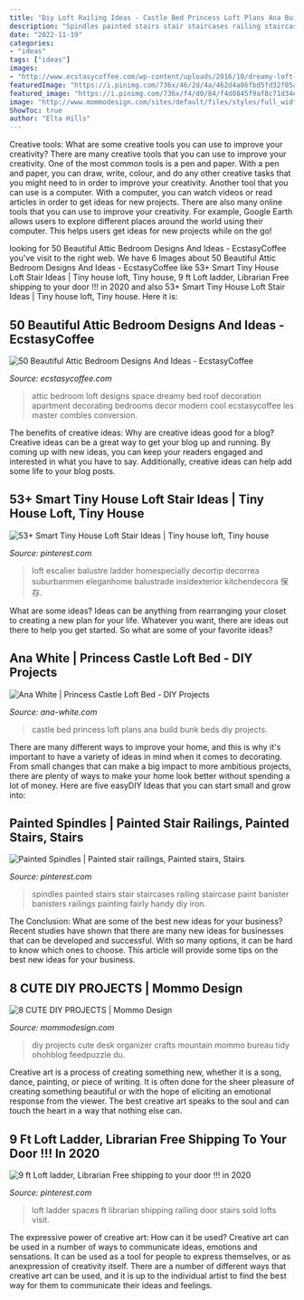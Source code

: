 ```yaml
---
title: "Diy Loft Railing Ideas - Castle Bed Princess Loft Plans Ana Build Bunk Beds Diy Projects"
description: "Spindles painted stairs stair staircases railing staircase paint banister banisters railings painting fairly handy diy iron"
date: "2022-11-19"
categories:
- "ideas"
tags: ["ideas"]
images:
- "http://www.ecstasycoffee.com/wp-content/uploads/2016/10/dreamy-loft-room.jpg"
featuredImage: "https://i.pinimg.com/736x/46/2d/4a/462d4a86fbd5fd32f05a14904bbf8806.jpg"
featured_image: "https://i.pinimg.com/736x/f4/d0/84/f4d0845f9af8c71d34e416c9b442dcf0--staircase-makeover-staircase-ideas.jpg"
image: "http://www.mommodesign.com/sites/default/files/styles/full_width/public/images/gallery/789/montagna.jpg?itok=by41uUYk"
ShowToc: true
author: "Elta Hills"
---
```



Creative tools: What are some creative tools you can use to improve your creativity?
There are many creative tools that you can use to improve your creativity. One of the most common tools is a pen and paper. With a pen and paper, you can draw, write, colour, and do any other creative tasks that you might need to in order to improve your creativity. Another tool that you can use is a computer. With a computer, you can watch videos or read articles in order to get ideas for new projects. There are also many online tools that you can use to improve your creativity. For example, Google Earth allows users to explore different places around the world using their computer. This helps users get ideas for new projects while on the go!

	

		
looking for 50 Beautiful Attic Bedroom Designs And Ideas - EcstasyCoffee you've visit to the right web. We have 6 Images about 50 Beautiful Attic Bedroom Designs And Ideas - EcstasyCoffee like 53+ Smart Tiny House Loft Stair Ideas | Tiny house loft, Tiny house, 9 ft Loft ladder, Librarian Free shipping to your door !!! in 2020 and also 53+ Smart Tiny House Loft Stair Ideas | Tiny house loft, Tiny house. Here it is:
		
    
## 50 Beautiful Attic Bedroom Designs And Ideas - EcstasyCoffee

<img loading=lazy src="http://www.ecstasycoffee.com/wp-content/uploads/2016/10/dreamy-loft-room.jpg" onerror="this.onerror=null;this.src='https://tse2.mm.bing.net/th?id=OIP.6qK1fGUOKj_YsZ61ed-RZQHaLI&amp;pid=15.1';" alt="50 Beautiful Attic Bedroom Designs And Ideas - EcstasyCoffee">

_Source: ecstasycoffee.com_

>attic bedroom loft designs space dreamy bed roof decoration apartment decorating bedrooms decor modern cool ecstasycoffee les master combles conversion. 

	

The benefits of creative ideas: Why are creative ideas good for a blog?
Creative ideas can be a great way to get your blog up and running. By coming up with new ideas, you can keep your readers engaged and interested in what you have to say. Additionally, creative ideas can help add some life to your blog posts.

    
## 53+ Smart Tiny House Loft Stair Ideas | Tiny House Loft, Tiny House

<img loading=lazy src="https://i.pinimg.com/736x/3b/9f/6d/3b9f6d75cdfab16f22c10a043f788ebe.jpg" onerror="this.onerror=null;this.src='https://tse4.mm.bing.net/th?id=OIP.BaKx3sRTej3bysldboJuHAHaLE&amp;pid=15.1';" alt="53+ Smart Tiny House Loft Stair Ideas | Tiny house loft, Tiny house">

_Source: pinterest.com_

>loft escalier balustre ladder homespecially decortip decorrea suburbanmen eleganhome balustrade insidexterior kitchendecora 保存. 

	

What are some ideas?
Ideas can be anything from rearranging your closet to creating a new plan for your life. Whatever you want, there are ideas out there to help you get started. So what are some of your favorite ideas?

    
## Ana White | Princess Castle Loft Bed - DIY Projects

<img loading=lazy src="http://www.ana-white.com/sites/default/files/3154837727_1385390783.jpg" onerror="this.onerror=null;this.src='https://tse4.mm.bing.net/th?id=OIP.CohuxopUo4a-i75i9t7URwHaFj&amp;pid=15.1';" alt="Ana White | Princess Castle Loft Bed - DIY Projects">

_Source: ana-white.com_

>castle bed princess loft plans ana build bunk beds diy projects. 

	

There are many different ways to improve your home, and this is why it's important to have a variety of ideas in mind when it comes to decorating. From small changes that can make a big impact to more ambitious projects, there are plenty of ways to make your home look better without spending a lot of money. Here are five easyDIY Ideas that you can start small and grow into: 

    
## Painted Spindles | Painted Stair Railings, Painted Stairs, Stairs

<img loading=lazy src="https://i.pinimg.com/736x/f4/d0/84/f4d0845f9af8c71d34e416c9b442dcf0--staircase-makeover-staircase-ideas.jpg" onerror="this.onerror=null;this.src='https://tse1.mm.bing.net/th?id=OIP.s0IAoeGgvnGLafoCmezwAQHaLG&amp;pid=15.1';" alt="Painted Spindles | Painted stair railings, Painted stairs, Stairs">

_Source: pinterest.com_

>spindles painted stairs stair staircases railing staircase paint banister banisters railings painting fairly handy diy iron. 

	

The Conclusion: What are some of the best new ideas for your business?
Recent studies have shown that there are many new ideas for businesses that can be developed and successful. With so many options, it can be hard to know which ones to choose. This article will provide some tips on the best new ideas for your business.

    
## 8 CUTE DIY PROJECTS | Mommo Design

<img loading=lazy src="http://www.mommodesign.com/sites/default/files/styles/full_width/public/images/gallery/789/montagna.jpg?itok=by41uUYk" onerror="this.onerror=null;this.src='https://tse3.mm.bing.net/th?id=OIP.ssTujGoZ1CS0owQdDsHsSQHaKb&amp;pid=15.1';" alt="8 CUTE DIY PROJECTS | Mommo Design">

_Source: mommodesign.com_

>diy projects cute desk organizer crafts mountain mommo bureau tidy ohohblog feedpuzzle du. 

	

Creative art is a process of creating something new, whether it is a song, dance, painting, or piece of writing. It is often done for the sheer pleasure of creating something beautiful or with the hope of eliciting an emotional response from the viewer. The best creative art speaks to the soul and can touch the heart in a way that nothing else can.

    
## 9 Ft Loft Ladder, Librarian Free Shipping To Your Door !!! In 2020

<img loading=lazy src="https://i.pinimg.com/736x/46/2d/4a/462d4a86fbd5fd32f05a14904bbf8806.jpg" onerror="this.onerror=null;this.src='https://tse3.mm.bing.net/th?id=OIP.UGnwHahjQiMJdtxPn4DX3AHaJ3&amp;pid=15.1';" alt="9 ft Loft ladder, Librarian Free shipping to your door !!! in 2020">

_Source: pinterest.com_

>loft ladder spaces ft librarian shipping railing door stairs sold lofts visit. 

	

The expressive power of creative art: How can it be used?
Creative art can be used in a number of ways to communicate ideas, emotions and sensations. It can be used as a tool for people to express themselves, or as anexpression of creativity itself. There are a number of different ways that creative art can be used, and it is up to the individual artist to find the best way for them to communicate their ideas and feelings.

